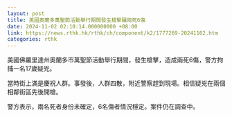 ```yaml
---
layout: post
title: 美國奧蘭多萬聖節活動舉行期間發生槍擊釀兩死6傷
date: 2024-11-02 02:10:14.000000000 +08:00
link: https://news.rthk.hk/rthk/ch/component/k2/1777269-20241102.htm
categories: rthk
---
```


美國佛羅里達州奧蘭多市萬聖節活動舉行期間，發生槍擊，造成兩死6傷，警方拘捕一名17歲疑兇。

當時街上滿是慶祝人群。事發後，人群四散，附近警察趕到現場。相信疑兇在兩個相鄰街區先後開槍。

警方表示，兩名死者身份未確定，6名傷者情況穩定。案件仍在調查中。

